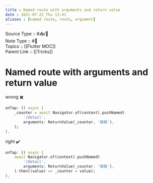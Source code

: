 ```yaml
---
title : Named route with arguments and return value
date : 2021-07-22_Thu 12:41
aliases : [named route, route, argument]
---
```

Source Type :: #📥/💭<br>
Note Type :: #📝<br>
Topics :: [[Flutter MOC]]<br>
Parent Link :: [[Tricks]]<br>

# Named route with arguments and return value

wrong ✖️
```dart
onTap: () async {
	_counter = await Navigator.of(context).pushNamed(
		'/detail',
		arguments: ReturnValue(_counter, '按我'),
	);
},
```

right ✔️
```dart
onTap: () async {
	await Navigator.of(context).pushNamed(
		'/detail',
		arguments: ReturnValue(_counter, '按我'),
	).then((value) => _counter = value);
},
```
